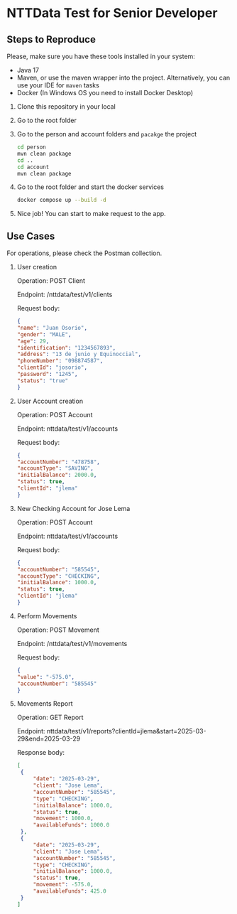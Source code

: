 # NTTData Test for Senior Developer

## Steps to Reproduce

Please, make sure you have these tools installed in your system:

- Java 17
- Maven, or use the maven wrapper into the project. Alternatively,
  you can use your IDE for `maven` tasks
- Docker (In Windows OS you need to install Docker Desktop)

1. Clone this repository in your local
2. Go to the root folder
3. Go to the person and account folders and `pacakge` the project
   ```bash
   cd person
   mvn clean package
   cd ..
   cd account
   mvn clean package
   ```
   
4. Go to the root folder and start the docker services
   ```bash
   docker compose up --build -d
   ```

5. Nice job! You can start to make request to the app.

## Use Cases

For operations, please check the Postman collection.

1. User creation

   Operation: POST Client

   Endpoint: /nttdata/test/v1/clients

   Request body:
    ```json
   {
   "name": "Juan Osorio",
   "gender": "MALE",
   "age": 29,
   "identification": "1234567893",
   "address": "13 de junio y Equinoccial",
   "phoneNumber": "098874587",
   "clientId": "josorio",
   "password": "1245",
   "status": "true"
   }
   ```

2. User Account creation

   Operation: POST Account

   Endpoint: nttdata/test/v1/accounts

   Request body:
   ```json
   {
   "accountNumber": "478758",
   "accountType": "SAVING",
   "initialBalance": 2000.0,
   "status": true,
   "clientId": "jlema"
   }
   ```
3. New Checking Account for Jose Lema

   Operation: POST Account

   Endpoint: nttdata/test/v1/accounts

   Request body:
   ```json
   {
   "accountNumber": "585545",
   "accountType": "CHECKING",
   "initialBalance": 1000.0,
   "status": true,
   "clientId": "jlema"
   }
   ```

4. Perform Movements

   Operation: POST Movement

   Endpoint: /nttdata/test/v1/movements

   Request body:
   ```json
   {
   "value": "-575.0",
   "accountNumber": "585545"
   }
   ```

5. Movements Report

   Operation: GET Report

   Endpoint: nttdata/test/v1/reports?clientId=jlema&start=2025-03-29&end=2025-03-29

   Response body:
   ```json
   [
    {
        "date": "2025-03-29",
        "client": "Jose Lema",
        "accountNumber": "585545",
        "type": "CHECKING",
        "initialBalance": 1000.0,
        "status": true,
        "movement": 1000.0,
        "availableFunds": 1000.0
    },
    {
        "date": "2025-03-29",
        "client": "Jose Lema",
        "accountNumber": "585545",
        "type": "CHECKING",
        "initialBalance": 1000.0,
        "status": true,
        "movement": -575.0,
        "availableFunds": 425.0
    }
   ]
   ```